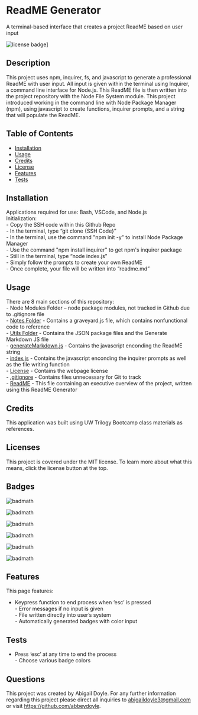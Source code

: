 
  
  # ReadME Generator


  A terminal-based interface that creates a project ReadME based on user input

  ![license badge](https://img.shields.io/badge/License-MIT-red)]



  ## Description

  This project uses npm, inquirer, fs, and javascript to generate a professional ReadME with user input. All input is given within the terminal using Inquirer, a command line interface for Node.js. This ReadME file is then written into the project repository with the Node File System module. This project introduced working in the command line with Node Package Manager (npm), using javascript to create functions, inquirer prompts, and a string that will populate the ReadME. 



  ## Table of Contents

  - [Installation](#installation)
  - [Usage](#usage)
  - [Credits](#credits)
  - [License](#license)
  - [Features](#features)
  - [Tests](#tests)


  ## Installation

  Applications required for use: Bash, VSCode, and Node.js <br> Initialization: <br> - Copy the SSH code within this Github Repo <br> - In the terminal, type “git clone {SSH Code}” <br> - In the terminal, use the command "npm init -y" to install Node Package Manager <br> - Use the command "npm install inquirer" to get npm's inquirer package <br> - Still in the terminal, type “node index.js” <br> - Simply follow the prompts to create your own ReadME <br> - Once complete, your file will be written into “readme.md”


  ## Usage

  There are 8 main sections of this repository: <br> - Node Modules Folder – node package modules, not tracked in Github due to .gitignore file <br> - [Notes Folder]( https://github.com/abbeydoyle/readme-generator/tree/main/notes) - Contains a graveyard.js file, which contains nonfunctional code to reference <br> - [Utils Folder]( https://github.com/abbeydoyle/readme-generator/tree/main/utils) - Contains the JSON package files and the Generate Markdown JS file <br> - [generateMarkdown.js]( https://github.com/abbeydoyle/readme-generator/blob/main/utils/generateMarkdown.js) - Contains the javascript enconding the ReadME string <br> - [index.js]( https://github.com/abbeydoyle/readme-generator/blob/main/index.js) - Contains the javascript enconding the inquirer prompts as well as the file writing function <br> - [License]( https://github.com/abbeydoyle/readme-generator/blob/main/LICENSE) - Contains the webpage license <br> - [.gitignore]( https://github.com/abbeydoyle/readme-generator/blob/main/.gitignore) - Contains files unnecessary for Git to track <br> - [ReadME]( https://github.com/abbeydoyle/readme-generator/blob/main/README.md) - This file containing an executive overview of the project, written using this ReadME Generator


  ## Credits

  This application was built using UW Trilogy Bootcamp class materials as references.


  ## Licenses

  This project is covered under the MIT license. To learn more about what this means, click the license button at the top.



  ## Badges

  ![badmath](https://img.shields.io/github/repo-size/abbeydoyle/readme-generator?color=red&style=plastic)

  ![badmath](https://img.shields.io/github/issues-closed-raw/abbeydoyle/readme-generator?color=red&style=plastic)

  ![badmath](https://img.shields.io/github/issues-raw/abbeydoyle/readme-generator?color=red&style=plastic)

  ![badmath](https://img.shields.io/github/license/abbeydoyle/readme-generator?color=red&style=plastic)

  ![badmath](https://img.shields.io/github/last-commit/abbeydoyle/readme-generator?color=red&style=plastic)

  ![badmath](https://img.shields.io/maintenance/yes/2022?color=red&style=plastic)


  ## Features

  This page features: 

  - Keypress function to end process when ‘esc’ is pressed <br> - Error messages if no input is given <br> - File written directly into user’s system <br> - Automatically generated badges with color input

  ## Tests

  - Press ‘esc’ at any time to end the process <br> - Choose various badge colors


  ## Questions

  This project was created by Abigail Doyle. For any further information regarding this project please direct all inquiries to abigaildoyle3@gmail.com or visit https://github.com/abbeydoyle.


